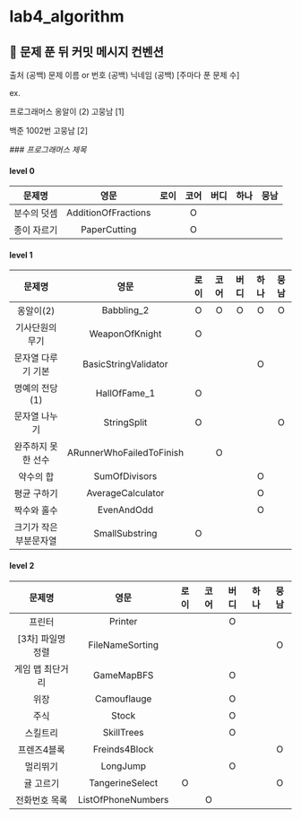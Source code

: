 # lab4_algorithm

## 👊 문제 푼 뒤 커밋 메시지 컨벤션

출처 (공백) 문제 이름 or 번호 (공백) 닉네임 (공백) [주마다 푼 문제 수]

ex.

프로그래머스 옹알이 (2) 고뭉남 [1]

백준 1002번 고뭉남 [2]

_### 프로그래머스 제목_

#### level 0

|  문제명   |         영문          | 로이 | 코어 | 버디 | 하나 | 뭉남 | 
|:------:|:-------------------:|:--:|:--:|:--:|:--:|:--:|
| 분수의 덧셈 | AdditionOfFractions |    | O  |    |    |    |
| 종이 자르기 | PaperCutting |   |  O  |   |    |     |

#### level 1

|     문제명      |            영문            | 로이 | 코어 | 버디 | 하나 | 뭉남 | 
|:------------:|:------------------------:|:--:|:--:|:--:|:--:|:--:|
|    옹알이(2)    |        Babbling_2        | O  | O  | O  | O  | O  |
|   기사단원의 무기   |      WeaponOfKnight      | O  |    |    |    |    |
|  문자열 다루기 기본  |   BasicStringValidator   |    |    |    | O  |    |
|  명예의 전당 (1)  |       HallOfFame_1       | O  |    |    |    |    |
|   문자열 나누기    |       StringSplit        | O  |    |    |    | O  |
|  완주하지 못한 선수  | ARunnerWhoFailedToFinish |    | O  |    |    |    |
|    약수의 합     |      SumOfDivisors       |    |    |    | O  |    |
|    평균 구하기    |    AverageCalculator     |    |    |    | O  |    |
|    짝수와 홀수    |        EvenAndOdd        |    |    |    | O  |    |
| 크기가 작은 부분문자열 |      SmallSubstring      | O  |    |    |    |    |

#### level 2

|     문제명     |         영문         | 로이 | 코어 | 버디 | 하나 | 뭉남 | 
|:-----------:|:------------------:|:--:|:--:|:--:|:--:|:--:|
|     프린터     |      Printer       |    |    | O  |    |    |
| [3차] 파일명 정렬 |  FileNameSorting   |    |    |    |    | O  |
|  게임 맵 최단거리  |     GameMapBFS     |    |    | O  |    |    |
|     위장      |    Camouflauge     |    |    | O  |    |    |
|     주식      |       Stock        |    |    | O  |    |    |
|    스킬트리     |     SkillTrees     |    |    | O  |    |    |
|   프렌즈4블록    |   Freinds4Block    |    |    |    |    | O  |
|    멀리뛰기     |      LongJump      |    |    | O  |    |    |
|    귤 고르기    |  TangerineSelect   | O  |    |    |    | O  |
|   전화번호 목록   | ListOfPhoneNumbers |    | O  |    |    |    |

  
